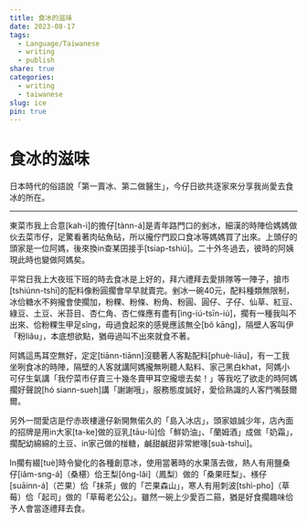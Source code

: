 ```yaml
---
title: 食冰的滋味
date: 2023-08-17
tags:
  - Language/Taiwanese
  - writing
  - publish
share: true
categories:
  - writing
  - taiwanese
slug: ice
pin: true
---
```

# 食冰的滋味  
  
日本時代的俗語說「第一賣冰、第二做醫生」，今仔日欲共逐家來分享我尚愛去食冰的所在。  
  
---  
  
東菜市我上合意[kah-ì]的擔仔[tànn-á]是青年路門口的剉冰，細漢的時陣佮媽媽做伙去菜市仔，足驚看著肉砧魚砧，所以攏佇門跤口食冰等媽媽買了出來。上頭仔的頭家是一位阿媽，後來換in查某囝接手[tsiap-tshiú]。二十外冬過去，彼時的阿姨現此時也變做阿媽矣。  
  
平常日我上大夜班下班的時去食冰是上好的，拜六禮拜去愛排隊等一陣子，搶市[tshiúnn-tshī]的配料像粉圓擱會早早就賣完。剉冰一碗40元，配料種類無限制，冰佮糖水不夠攏會使擱加，粉粿、粉條、粉角、粉圓、圓仔、子仔、仙草、紅豆、綠豆、土豆、米苔目、杏仁角、杏仁條應有盡有[ìng-iú-tsīn-iú]，擱有一種我叫不出來、佮粉粿生甲足sîng，毋過食起來的感覺應該無仝[bô kāng]，隔壁人客叫伊「粉liâu」，本底想欲點，猶毋過叫不出來就食不著。  
  
阿媽這馬耳空無好，定定[tiānn-tiānn]沒聽著人客點配料[phuè-liāu]，有一工我坐咧食冰的時陣，隔壁的人客就講阿媽攏無咧聽人點料、家己黑白khat，阿媽小可仔生氣講「我佇菜市仔賣三十幾冬賣甲耳空攏壞去矣！」等我吃了欲走的時阿媽擱好聲說[hó siann-sueh]講「謝謝哦」，服務態度誠好，愛佮熟識的人客鬥嘴鼓爾爾。  
  
另外一間愛店是佇赤崁樓邊仔新開無偌久的「島入冰店」，頭家娘誠少年，店內面的招牌是用in大家[ta-ke]做的豆乳[tāu-lú]佮「鮮奶油」、「蘭姆酒」成做「奶霜」，擱配幼綿綿的土豆、in家己做的椪糖，鹹甜鹹甜非常紲喙[suà-tshuì]。  
  
In擱有綴[tuè]時令變化的各種創意冰，使用當著時的水果落去做，熱人有用鹽桑仔[iâm-sng-á]（桑椹）佮王梨[ông-lâi]（鳳梨）做的「桑果旺梨」、檨仔[suāinn-á]（芒果）佮「抹茶」做的「芒果森山」，寒人有用刺波[tshì-pho]（草莓）佮「起司」做的「草莓老公公」。雖然一碗上少愛百二箍，猶是好食擱趣味佮予人會當逐禮拜去食。